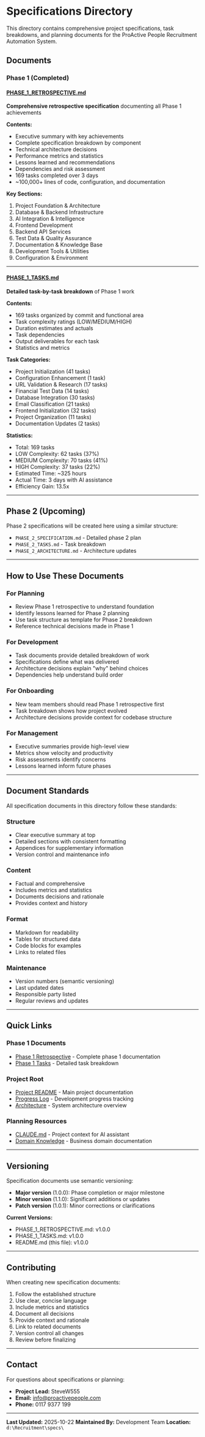 # Specifications Directory

This directory contains comprehensive project specifications, task breakdowns, and planning documents for the ProActive People Recruitment Automation System.

## Documents

### Phase 1 (Completed)

#### [PHASE_1_RETROSPECTIVE.md](./PHASE_1_RETROSPECTIVE.md)
**Comprehensive retrospective specification** documenting all Phase 1 achievements

**Contents:**
- Executive summary with key achievements
- Complete specification breakdown by component
- Technical architecture decisions
- Performance metrics and statistics
- Lessons learned and recommendations
- Dependencies and risk assessment
- 169 tasks completed over 3 days
- ~100,000+ lines of code, configuration, and documentation

**Key Sections:**
1. Project Foundation & Architecture
2. Database & Backend Infrastructure
3. AI Integration & Intelligence
4. Frontend Development
5. Backend API Services
6. Test Data & Quality Assurance
7. Documentation & Knowledge Base
8. Development Tools & Utilities
9. Configuration & Environment

---

#### [PHASE_1_TASKS.md](./PHASE_1_TASKS.md)
**Detailed task-by-task breakdown** of Phase 1 work

**Contents:**
- 169 tasks organized by commit and functional area
- Task complexity ratings (LOW/MEDIUM/HIGH)
- Duration estimates and actuals
- Task dependencies
- Output deliverables for each task
- Statistics and metrics

**Task Categories:**
- Project Initialization (41 tasks)
- Configuration Enhancement (1 task)
- URL Validation & Research (17 tasks)
- Financial Test Data (14 tasks)
- Database Integration (30 tasks)
- Email Classification (21 tasks)
- Frontend Initialization (32 tasks)
- Project Organization (11 tasks)
- Documentation Updates (2 tasks)

**Statistics:**
- Total: 169 tasks
- LOW Complexity: 62 tasks (37%)
- MEDIUM Complexity: 70 tasks (41%)
- HIGH Complexity: 37 tasks (22%)
- Estimated Time: ~325 hours
- Actual Time: 3 days with AI assistance
- Efficiency Gain: 13.5x

---

## Phase 2 (Upcoming)

Phase 2 specifications will be created here using a similar structure:
- `PHASE_2_SPECIFICATION.md` - Detailed phase 2 plan
- `PHASE_2_TASKS.md` - Task breakdown
- `PHASE_2_ARCHITECTURE.md` - Architecture updates

---

## How to Use These Documents

### For Planning
- Review Phase 1 retrospective to understand foundation
- Identify lessons learned for Phase 2 planning
- Use task structure as template for Phase 2 breakdown
- Reference technical decisions made in Phase 1

### For Development
- Task documents provide detailed breakdown of work
- Specifications define what was delivered
- Architecture decisions explain "why" behind choices
- Dependencies help understand build order

### For Onboarding
- New team members should read Phase 1 retrospective first
- Task breakdown shows how project evolved
- Architecture decisions provide context for codebase structure

### For Management
- Executive summaries provide high-level view
- Metrics show velocity and productivity
- Risk assessments identify concerns
- Lessons learned inform future phases

---

## Document Standards

All specification documents in this directory follow these standards:

### Structure
- Clear executive summary at top
- Detailed sections with consistent formatting
- Appendices for supplementary information
- Version control and maintenance info

### Content
- Factual and comprehensive
- Includes metrics and statistics
- Documents decisions and rationale
- Provides context and history

### Format
- Markdown for readability
- Tables for structured data
- Code blocks for examples
- Links to related files

### Maintenance
- Version numbers (semantic versioning)
- Last updated dates
- Responsible party listed
- Regular reviews and updates

---

## Quick Links

### Phase 1 Documents
- [Phase 1 Retrospective](./PHASE_1_RETROSPECTIVE.md) - Complete phase 1 documentation
- [Phase 1 Tasks](./PHASE_1_TASKS.md) - Detailed task breakdown

### Project Root
- [Project README](../README.md) - Main project documentation
- [Progress Log](../PROGRESS.md) - Development progress tracking
- [Architecture](../ARCHITECTURE.md) - System architecture overview

### Planning Resources
- [CLAUDE.md](../CLAUDE.md) - Project context for AI assistant
- [Domain Knowledge](../Domain/) - Business domain documentation

---

## Versioning

Specification documents use semantic versioning:
- **Major version** (1.0.0): Phase completion or major milestone
- **Minor version** (1.1.0): Significant additions or updates
- **Patch version** (1.0.1): Minor corrections or clarifications

**Current Versions:**
- PHASE_1_RETROSPECTIVE.md: v1.0.0
- PHASE_1_TASKS.md: v1.0.0
- README.md (this file): v1.0.0

---

## Contributing

When creating new specification documents:

1. Follow the established structure
2. Use clear, concise language
3. Include metrics and statistics
4. Document all decisions
5. Provide context and rationale
6. Link to related documents
7. Version control all changes
8. Review before finalizing

---

## Contact

For questions about specifications or planning:
- **Project Lead:** SteveW555
- **Email:** info@proactivepeople.com
- **Phone:** 0117 9377 199

---

**Last Updated:** 2025-10-22
**Maintained By:** Development Team
**Location:** `d:\Recruitment\specs\`
